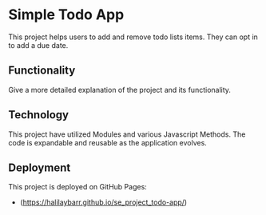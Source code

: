 # Simple Todo App

This project helps users to add and remove todo lists items. They can opt in to add a due date.

## Functionality

Give a more detailed explanation of the project and its functionality.

## Technology

This project have utilized Modules and various Javascript Methods. The code is expandable and reusable as the application evolves. 

## Deployment

This project is deployed on GitHub Pages: 

- (https://halilaybarr.github.io/se_project_todo-app/)
